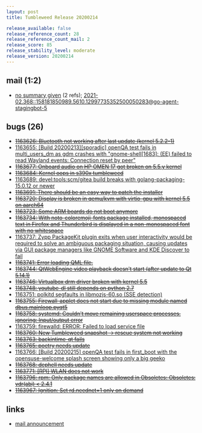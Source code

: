 ```yaml
---
layout: post
title: Tumbleweed Release 20200214

release_available: false
release_reference_count: 28
release_reference_count_mail: 2
release_score: 85
release_stability_level: moderate
release_version: 20200214
---
```


## mail (1:2)

- [no summary given](https://lists.opensuse.org/archives/list/factory@lists.opensuse.org/thread/2ZZ77YX2IJWMN6E5IDA65X6TVRQPFDVX) (2 refs); [2021-02.368::<158181850989.5610.12997735352500050283@go-agent-stagingbot-5>](https://lists.opensuse.org/archives/list/factory@lists.opensuse.org/thread/2ZZ77YX2IJWMN6E5IDA65X6TVRQPFDVX)

## bugs (26)

<!--more-->

- ~~[1163626: Bluetooth not working after last update (kernel 5.2.2-1)](https://bugzilla.opensuse.org/show_bug.cgi?id=1163626)~~
- [1163655: \[Build 20200213\]\[sporadic\] openQA test fails in multi_users_dm as gdm crashes with "gnome-shell\[1683\]: (EE) failed to read Wayland events: Connection reset by peer"](https://bugzilla.opensuse.org/show_bug.cgi?id=1163655)
- ~~[1163677: Onboard audio on HP OMEN 17 got broken on 5.5.y kernel](https://bugzilla.opensuse.org/show_bug.cgi?id=1163677)~~
- ~~[1163684: Kernel oops in s390x tumbleweed](https://bugzilla.opensuse.org/show_bug.cgi?id=1163684)~~
- [1163689: devel:tools:scm/gitea build breaks with golang-packaging-15.0.12 or newer](https://bugzilla.opensuse.org/show_bug.cgi?id=1163689)
- ~~[1163691: There should be an easy way to patch the installer](https://bugzilla.opensuse.org/show_bug.cgi?id=1163691)~~
- ~~[1163720: Display is broken in qemu/kvm with virtio-gpu with kernel 5.5 on aarch64](https://bugzilla.opensuse.org/show_bug.cgi?id=1163720)~~
- ~~[1163723: Some ARM boards do not boot anymore](https://bugzilla.opensuse.org/show_bug.cgi?id=1163723)~~
- ~~[1163734: With noto-coloremoji-fonts package installed, monospaced text in Firefox and Thunderbird is displayed in a non-monospaced font with no whitespace](https://bugzilla.opensuse.org/show_bug.cgi?id=1163734)~~
- [1163737: Zypp PackageKit plugin exits when user interactivity would be required to solve an ambiguous packaging situation, causing updates via GUI package managers like GNOME Software and KDE Discover to fail](https://bugzilla.opensuse.org/show_bug.cgi?id=1163737)
- ~~[1163741: Error loading QML file.](https://bugzilla.opensuse.org/show_bug.cgi?id=1163741)~~
- ~~[1163744: QtWebEngine video playback doesn't start (after update to Qt 5.14.1)](https://bugzilla.opensuse.org/show_bug.cgi?id=1163744)~~
- ~~[1163746: Virtualbox drm driver broken with kernel 5.5](https://bugzilla.opensuse.org/show_bug.cgi?id=1163746)~~
- ~~[1163748: youtube-dl still depends on python 2.7](https://bugzilla.opensuse.org/show_bug.cgi?id=1163748)~~
- [1163751: polkitd segfaults in libmozjs-60.so (SSE detection)](https://bugzilla.opensuse.org/show_bug.cgi?id=1163751)
- ~~[1163755: Firewall-applet does not start due to missing module named dbus.mainloop.pyqt5](https://bugzilla.opensuse.org/show_bug.cgi?id=1163755)~~
- ~~[1163758: systemd: Couldn't move remaining userspace processes, ignoring: Input/output error](https://bugzilla.opensuse.org/show_bug.cgi?id=1163758)~~
- [1163759: firewalld: ERROR: Failed to load service file](https://bugzilla.opensuse.org/show_bug.cgi?id=1163759)
- ~~[1163760: New Tumbleweed snapshot -> rescue system not working](https://bugzilla.opensuse.org/show_bug.cgi?id=1163760)~~
- ~~[1163763: backintime-qt fails](https://bugzilla.opensuse.org/show_bug.cgi?id=1163763)~~
- ~~[1163765: poetry needs update](https://bugzilla.opensuse.org/show_bug.cgi?id=1163765)~~
- [1163766: \[Build 20200215\] openQA test fails in first_boot with the opensuse-welcome splash screen showing only a big geeko](https://bugzilla.opensuse.org/show_bug.cgi?id=1163766)
- ~~[1163768: dephell needs update](https://bugzilla.opensuse.org/show_bug.cgi?id=1163768)~~
- ~~[1163771: \[RPI\] WLAN does not work](https://bugzilla.opensuse.org/show_bug.cgi?id=1163771)~~
- ~~[1163796: rpm: Only package names are allowed in Obsoletes: Obsoletes:      vdr(abi) < 2.4.1](https://bugzilla.opensuse.org/show_bug.cgi?id=1163796)~~
- ~~[1163967: Ignition: Set rd.neednet=1 only on demand](https://bugzilla.opensuse.org/show_bug.cgi?id=1163967)~~



## links

- [mail announcement](https://lists.opensuse.org/archives/list/factory@lists.opensuse.org/thread/2ZZ77YX2IJWMN6E5IDA65X6TVRQPFDVX)
